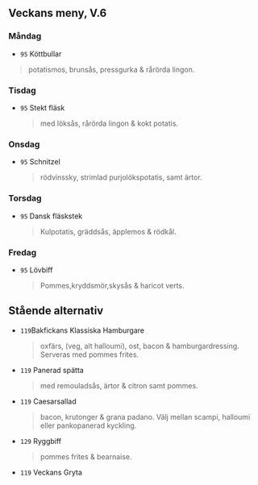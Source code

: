 ## Veckans meny, V.6

### Måndag 

*  `95` Köttbullar 
  > potatismos, brunsås, pressgurka & rårörda lingon.
 
  


### Tisdag

* `95` Stekt fläsk 
  > med löksås, rårörda lingon & kokt potatis.
  


### Onsdag

* `95` Schnitzel 
  > rödvinssky, strimlad purjolökspotatis, samt ärtor.



### Torsdag

* `95` Dansk fläskstek
   > Kulpotatis, gräddsås, äpplemos & rödkål.



### Fredag

* `95` Lövbiff 
    > Pommes,kryddsmör,skysås & haricot verts.

## Stående alternativ

* `119`Bakfickans Klassiska Hamburgare
  >oxfärs, (veg, alt halloumi), ost, bacon & hamburgardressing. Serveras med pommes frites.

* `119`  Panerad spätta
  >   med remouladsås, ärtor & citron samt pommes.

* `119` Caesarsallad
  > bacon, krutonger & grana padano. Välj mellan scampi, halloumi eller pankopanerad kyckling.
  
* `129` Ryggbiff
  > pommes frites & bearnaise.

* `119` Veckans Gryta 
  

